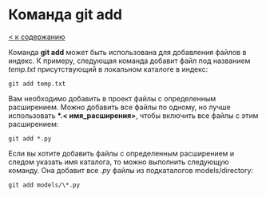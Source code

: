 # Команда git add

[< к содержанию](../readme.md)

Команда **git add** может быть использована для добавления файлов в индекс. К примеру, следующая команда добавит файл под названием *temp.txt* присутствующий в локальном каталоге в индекс:

`git add temp.txt`

Вам необходимо добавить в проект файлы с определенным расширением. Можно добавить все файлы по одному, но лучше использовать __*.< имя_расширения>__, чтобы включить все файлы с этим расширением:

`git add *.py`

Если вы хотите добавить файлы с определенным расширением и следом указать имя каталога, то можно выполнить следующую команду. Она добавит все *.py* файлы из подкаталогов models/directory:

`git add models/\*.py`


